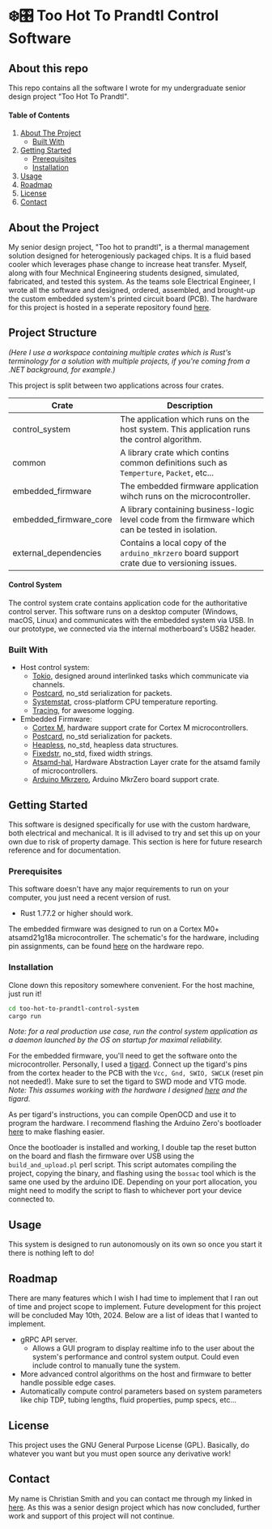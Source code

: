 # ❄️🎛️ Too Hot To Prandtl Control Software

## About this repo
This repo contains all the software I wrote for my undergraduate senior design project "Too Hot To Prandtl".

<!-- TABLE OF CONTENTS -->
<div>
  <h4>Table of Contents</h4>
  <ol>
    <li>
      <a href="#about-the-project">About The Project</a>
      <ul>
        <li><a href="#built-with">Built With</a></li>
      </ul>
    </li>
    <li>
      <a href="#getting-started">Getting Started</a>
      <ul>
        <li><a href="#prerequisites">Prerequisites</a></li>
        <li><a href="#installation">Installation</a></li>
      </ul>
    </li>
    <li><a href="#usage">Usage</a></li>
    <li><a href="#roadmap">Roadmap</a></li>
    <li><a href="#license">License</a></li>
    <li><a href="#contact">Contact</a></li>
  </ol>
</div>


## About the Project
My senior design project, "Too hot to prandtl", is a thermal management solution designed for heterogeniously packaged chips.
It is a fluid based cooler which leverages phase change to increase heat transfer.
Myself, along with four Mechnical Engineering students designed, simulated, fabricated, and tested this system.
As the teams sole Electrical Engineer, I wrote all the software and designed, ordered, assembled, and brought-up the custom embedded system's printed circuit board (PCB).
The hardware for this project is hosted in a seperate repository found [here](https://github.com/Ymit24/prandtl-hardware/tree/main).

## Project Structure
_(Here I use a workspace containing multiple crates which is Rust's terminology for a solution with multiple projects, if you're coming from a .NET background, for example.)_

This project is split between two applications across four crates.

| Crate | Description |
| ----- | ----------- |
| control_system | The application which runs on the host system. This application runs the control algorithm. |
| common | A library crate which contins common definitions such as `Temperture`, `Packet`, etc... |
| embedded_firmware | The embedded firmware application wihch runs on the microcontroller. |
| embedded_firmware_core | A library containing business-logic level code from the firmware which can be tested in isolation. |
| external_dependencies | Contains a local copy of the `arduino_mkrzero` board support crate due to versioning issues. |

#### Control System
The control system crate contains application code for the authoritative control server.
This software runs on a desktop computer (Windows, macOS, Linux) and communicates with the embedded system via USB.
In our prototype, we connected via the internal motherboard's USB2 header.

### Built With

- Host control system:
  - [Tokio](https://docs.rs/tokio/latest/tokio/), designed around interlinked tasks which communicate via channels.
  - [Postcard](https://docs.rs/postcard/latest/postcard/), no_std serialization for packets.
  - [Systemstat](https://docs.rs/systemstat/latest/systemstat/), cross-platform CPU temperature reporting.
  - [Tracing](https://docs.rs/tracing/latest/tracing/), for awesome logging.
- Embedded Firmware:
  - [Cortex M](https://docs.rs/cortex-m/latest/cortex_m/), hardware support crate for Cortex M microcontrollers.
  - [Postcard](https://docs.rs/postcard/latest/postcard/), no_std serialization for packets.
  - [Heapless](https://docs.rs/heapless/latest/heapless/), no_std, heapless data structures.
  - [Fixedstr](https://docs.rs/fixedstr/latest/fixedstr/), no_std, fixed width strings.
  - [Atsamd-hal](https://docs.rs/atsamd-hal/latest/atsamd_hal/), Hardware Abstraction Layer crate for the atsamd family of microcontrollers.
  - [Arduino Mkrzero](https://docs.rs/arduino_mkrzero/latest/arduino_mkrzero/), Arduino MkrZero board support crate.

## Getting Started
This software is designed specifically for use with the custom hardware, both electrical and mechanical. 
It is ill advised to try and set this up on your own due to risk of property damage. This section is here
for future research reference and for documentation.

### Prerequisites
This software doesn't have any major requirements to run on your computer, you just need a recent version of rust.
- Rust 1.77.2 or higher should work.

The embedded firmware was designed to run on a Cortex M0+ atsamd21g18a microcontroller.
The schematic's for the hardware, including pin assignments, can be found [here](https://github.com/Ymit24/prandtl-hardware/tree/main) on the hardware repo.

### Installation
Clone down this repository somewhere convenient. For the host machine, just run it!
```bash
cd too-hot-to-prandtl-control-system
cargo run
```

_Note: for a real production use case, run the control system application as a daemon launched by the OS on startup for maximal reliability._

For the embedded firmware, you'll need to get the software onto the microcontroller.
Personally, I used a [tigard](https://github.com/tigard-tools/tigard).
Connect up the tigard's pins from the cortex header to the PCB with the `Vcc, Gnd, SWIO, SWCLK` (reset pin not needed!).
Make sure to set the tigard to SWD mode and VTG mode.
_Note: This assumes working with the hardware I designed [here](https://github.com/Ymit24/prandtl-hardware/tree/main) and the tigard_.

As per tigard's instructions, you can compile OpenOCD and use it to program the hardware.
I recommend flashing the Arduino Zero's bootloader [here](https://github.com/arduino/ArduinoCore-samd/tree/master/bootloaders/zero) to make flashing easier.

Once the bootloader is installed and working, I double tap the reset button on the board and flash the firmware over USB using the `build_and_upload.pl` perl script.
This script automates compiling the project, copying the binary, and flashing using the `bossac` tool which is the same one used by the arduino IDE.
Depending on your port allocation, you might need to modify the script to flash to whichever port your device connected to.


## Usage
This system is designed to run autonomously on its own so once you start it there is nothing left to do!

## Roadmap
There are many features which I wish I had time to implement that I ran out of time and project scope to implement.
Future development for this project will be concluded May 10th, 2024. Below are a list of ideas that I wanted to implement.

- gRPC API server.
  - Allows a GUI program to display realtime info to the user about the system's performance and control system output. Could even include control to manually tune the system.
- More advanced control algorithms on the host and firmware to better handle possible edge cases.
- Automatically compute control parameters based on system parameters like chip TDP, tubing lengths, fluid properties, pump specs, etc...

## License
This project uses the GNU General Purpose License (GPL). Basically, do whatever you want but you must open source any derivative work!

## Contact
My name is Christian Smith and you can contact me through my linked in [here](https://www.linkedin.com/in/christian-ryan-smith/).
As this was a senior design project which has now concluded, further work and support of this project will not continue.
